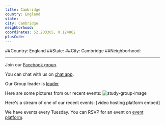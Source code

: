 ```yaml
---
title: Cambridge
country: England
state: 
city: Cambridge
neighborhood: 
coordinates: 52.203305, 0.124862
plusCode:
---
```


##Country: England
##State: 
##City: Cambridge
##Neighborhood: 
*****
Join our [Facebook group](https://www.facebook.com/groups/free.code.camp.cambridge).

You can chat with us on [chat app]().

Our Group leader is [leader]()

Here are some pictures from our recent events:
![study-group-image]()

Here's a stream of one of our recent events:
[video hosting platform embed]

We have events every Tuesday. You can RSVP for an event on [event platform]().
